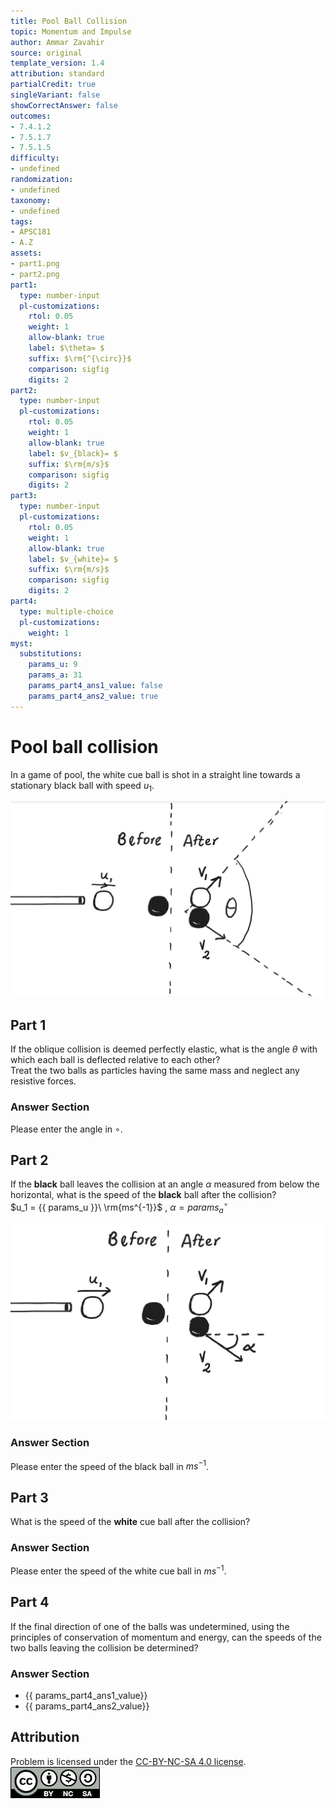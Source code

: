 ```yaml
---
title: Pool Ball Collision
topic: Momentum and Impulse
author: Ammar Zavahir
source: original
template_version: 1.4
attribution: standard
partialCredit: true
singleVariant: false
showCorrectAnswer: false
outcomes:
- 7.4.1.2
- 7.5.1.7
- 7.5.1.5
difficulty:
- undefined
randomization:
- undefined
taxonomy:
- undefined
tags:
- APSC181
- A.Z
assets:
- part1.png
- part2.png
part1:
  type: number-input
  pl-customizations:
    rtol: 0.05
    weight: 1
    allow-blank: true
    label: $\theta= $
    suffix: $\rm{^{\circ}}$
    comparison: sigfig
    digits: 2
part2:
  type: number-input
  pl-customizations:
    rtol: 0.05
    weight: 1
    allow-blank: true
    label: $v_{black}= $
    suffix: $\rm{m/s}$
    comparison: sigfig
    digits: 2
part3:
  type: number-input
  pl-customizations:
    rtol: 0.05
    weight: 1
    allow-blank: true
    label: $v_{white}= $
    suffix: $\rm{m/s}$
    comparison: sigfig
    digits: 2
part4:
  type: multiple-choice
  pl-customizations:
    weight: 1
myst:
  substitutions:
    params_u: 9
    params_a: 31
    params_part4_ans1_value: false
    params_part4_ans2_value: true
---
```

# Pool ball collision
In a game of pool, the white cue ball is shot in a straight line towards a stationary black ball with speed $u_1$.
<br>

<img src="part1.png" width=600>

## Part 1

If the oblique collision is deemed perfectly elastic, what is the angle $\theta$ with which each ball is deflected relative to each other?<br>
Treat the two balls as particles having the same mass and neglect any resistive forces.

### Answer Section

Please enter the angle in $\circ$.

## Part 2

If the **black** ball leaves the collision at an angle $\alpha$ measured from below the horizontal, what is the speed of the **black** ball after the collision?
<br>
$u_1 = {{ params_u }}\ \rm{ms^{-1}}$ , $\alpha = {{ params_a }}^{\circ}$

<img src="part2.png" width=600>

### Answer Section

Please enter the speed of the black ball in $ms^{-1}$.

## Part 3

What is the speed of the **white** cue ball after the collision?

### Answer Section

Please enter the speed of the white cue ball in $ms^{-1}$.

## Part 4

If the final direction of one of the balls was undetermined, using the principles of conservation of momentum and energy, can the speeds of the two balls leaving the collision be determined?

### Answer Section

- {{ params_part4_ans1_value}}
- {{ params_part4_ans2_value}}

## Attribution

Problem is licensed under the [CC-BY-NC-SA 4.0 license](https://creativecommons.org/licenses/by-nc-sa/4.0/).<br> ![The Creative Commons 4.0 license requiring attribution-BY, non-commercial-NC, and share-alike-SA license.](https://raw.githubusercontent.com/firasm/bits/master/by-nc-sa.png)